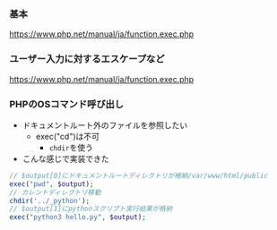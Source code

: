 ### 基本
https://www.php.net/manual/ja/function.exec.php

### ユーザー入力に対するエスケープなど
https://www.php.net/manual/ja/function.exec.php

### PHPのOSコマンド呼び出し
- ドキュメントルート外のファイルを参照したい
  - exec("cd")は不可
    - `chdir`を使う
- こんな感じで実装できた
```php
// $output[0]にドキュメントルートディレクトリが格納/var/www/html/public
exec("pwd", $output);
// カレントディレクトリ移動
chdir('../_python');
// $output[1]にpythonスクリプト実行結果が格納
exec("python3 hello.py", $output);
```